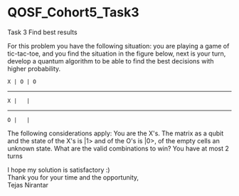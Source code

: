 # QOSF_Cohort5_Task3


Task 3 Find best results

For this problem you have the following situation: you are playing a game of tic-tac-toe, and you find the situation in the figure below, next is your turn, develop a quantum algorithm to be able to find the best decisions with higher probability.

    X | O | O
   -----------
    X |   | 
   -----------
    O |   |       
 


The following considerations apply:
You are the X's.
The matrix as a qubit and the state of the X's is |1> and of the O's is |0>, of the empty cells an unknown state.
What are the valid combinations to win?
You have at most 2 turns

 
I hope my solution is satisfactory :) <br>
Thank you for your time and the opportunity, <br>
Tejas Nirantar
